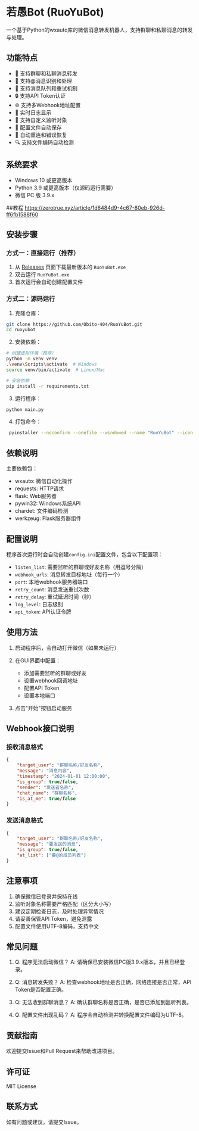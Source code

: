 # 若愚Bot (RuoYuBot)

一个基于Python的wxauto库的微信消息转发机器人，支持群聊和私聊消息的转发与处理。

## 功能特点

- 🚀 支持群聊和私聊消息转发
- 🔔 支持@消息识别和处理
- 🔄 支持消息队列和重试机制
- 🔒 支持API Token认证
- 🌐 支持多Webhook地址配置
- 📝 实时日志显示
- 🎯 支持自定义监听对象
- 💾 配置文件自动保存
- 🔄 自动重连和错误恢复
- 🔍 支持文件编码自动检测

## 系统要求

- Windows 10 或更高版本
- Python 3.9 或更高版本（仅源码运行需要）
- 微信 PC 版 3.9.x

##教程
https://zerotrue.xyz/article/1d6484d9-4c67-80eb-926d-ff6fb1588f60

## 安装步骤

### 方式一：直接运行（推荐）

1. 从 [Releases](https://github.com/Obito-404/RuoYuBot/releases) 页面下载最新版本的 `RuoYuBot.exe`
2. 双击运行 `RuoYuBot.exe`
3. 首次运行会自动创建配置文件

### 方式二：源码运行

1. 克隆仓库：
```bash
git clone https://github.com/Obito-404/RuoYuBot.git
cd ruoyubot
```

2. 安装依赖：
```bash
# 创建虚拟环境（推荐）
python -m venv venv
.\venv\Scripts\activate  # Windows
source venv/bin/activate  # Linux/Mac

# 安装依赖
pip install -r requirements.txt
```

3. 运行程序：
```bash
python main.py
```

4. 打包命令：
```bash
 pyinstaller --noconfirm --onefile --windowed --name "RuoYuBot" --icon "D:/ruoyubot/icon.ico" --hidden-import comtypes --hidden-import comtypes.stream --hidden-import comtypes.gen --hidden-import win32com --hidden-import win32com.client "D:/ruoyubot/main.py"
```

## 依赖说明

主要依赖包：
- wxauto: 微信自动化操作
- requests: HTTP请求
- flask: Web服务器
- pywin32: Windows系统API
- chardet: 文件编码检测
- werkzeug: Flask服务器组件

## 配置说明

程序首次运行时会自动创建`config.ini`配置文件，包含以下配置项：

- `listen_list`: 需要监听的群聊或好友名称（用逗号分隔）
- `webhook_urls`: 消息转发目标地址（每行一个）
- `port`: 本地webhook服务器端口
- `retry_count`: 消息发送重试次数
- `retry_delay`: 重试延迟时间（秒）
- `log_level`: 日志级别
- `api_token`: API认证令牌

## 使用方法

1. 启动程序后，会自动打开微信（如果未运行）
2. 在GUI界面中配置：
   - 添加需要监听的群聊或好友
   - 设置webhook回调地址
   - 配置API Token
   - 设置本地端口

3. 点击"开始"按钮启动服务

## Webhook接口说明

### 接收消息格式

```json
{
    "target_user": "群聊名称/好友名称",
    "message": "消息内容",
    "timestamp": "2024-01-01 12:00:00",
    "is_group": true/false,
    "sender": "发送者名称",
    "chat_name": "群聊名称",
    "is_at_me": true/false
}
```

### 发送消息格式

```json
{
    "target_user": "群聊名称/好友名称",
    "message": "要发送的消息",
    "is_group": true/false,
    "at_list": ["要@的成员列表"]
}
```

## 注意事项

1. 确保微信已登录并保持在线
2. 监听对象名称需要严格匹配（区分大小写）
3. 建议定期检查日志，及时处理异常情况
4. 请妥善保管API Token，避免泄露
5. 配置文件使用UTF-8编码，支持中文

## 常见问题

1. Q: 程序无法启动微信？
   A: 请确保已安装微信PC版3.9.x版本，并且已经登录。

2. Q: 消息转发失败？
   A: 检查webhook地址是否正确，网络连接是否正常，API Token是否配置正确。

3. Q: 无法收到群聊消息？
   A: 确认群聊名称是否正确，是否已添加到监听列表。

4. Q: 配置文件出现乱码？
   A: 程序会自动检测并转换配置文件编码为UTF-8。

## 贡献指南

欢迎提交Issue和Pull Request来帮助改进项目。

## 许可证

MIT License

## 联系方式

如有问题或建议，请提交Issue。 
